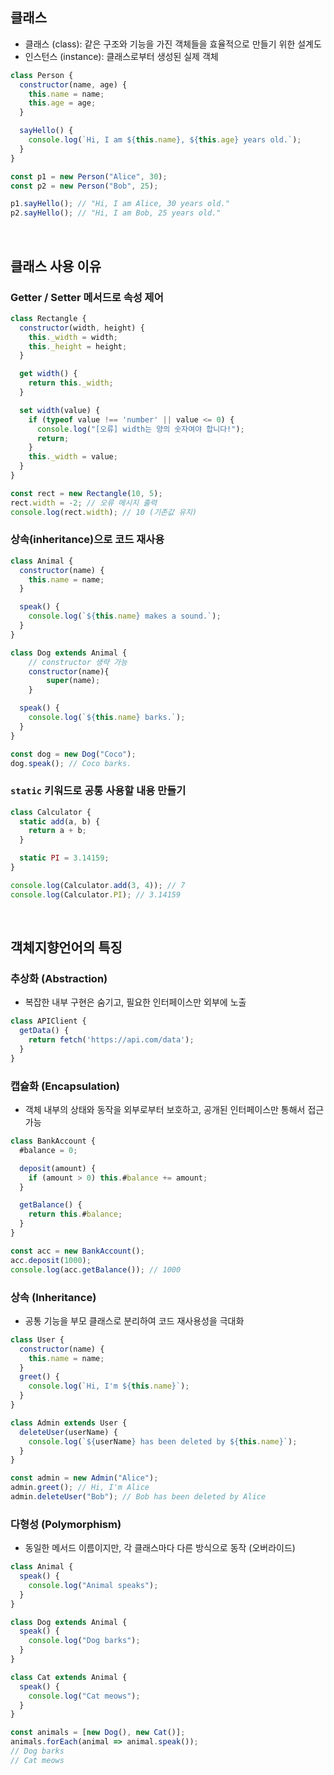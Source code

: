 ## 클래스
- 클래스 (class): 같은 구조와 기능을 가진 객체들을 효율적으로 만들기 위한 설계도
- 인스턴스 (instance): 클래스로부터 생성된 실제 객체  
```javascript
class Person {
  constructor(name, age) {
    this.name = name;
    this.age = age;
  }

  sayHello() {
    console.log(`Hi, I am ${this.name}, ${this.age} years old.`);
  }
}

const p1 = new Person("Alice", 30);
const p2 = new Person("Bob", 25);

p1.sayHello(); // "Hi, I am Alice, 30 years old."
p2.sayHello(); // "Hi, I am Bob, 25 years old."
```
<br/>

## 클래스 사용 이유
### Getter / Setter 메서드로 속성 제어
```javascript
class Rectangle {
  constructor(width, height) {
    this._width = width;
    this._height = height;
  }

  get width() {
    return this._width;
  }

  set width(value) {
    if (typeof value !== 'number' || value <= 0) {
      console.log("[오류] width는 양의 숫자여야 합니다!");
      return;
    }
    this._width = value;
  }
}

const rect = new Rectangle(10, 5);
rect.width = -2; // 오류 메시지 출력
console.log(rect.width); // 10 (기존값 유지)
```
### 상속(inheritance)으로 코드 재사용
```javascript
class Animal {
  constructor(name) {
    this.name = name;
  }

  speak() {
    console.log(`${this.name} makes a sound.`);
  }
}

class Dog extends Animal {
	// constructor 생략 가능 
	constructor(name){
		super(name);
	}

  speak() {
    console.log(`${this.name} barks.`);
  }
}

const dog = new Dog("Coco");
dog.speak(); // Coco barks.
```
### `static` 키워드로 공통 사용할 내용 만들기
```javascript
class Calculator {
  static add(a, b) {
    return a + b;
  }

  static PI = 3.14159;
}

console.log(Calculator.add(3, 4)); // 7
console.log(Calculator.PI); // 3.14159
```
<br/>

## 객체지향언어의 특징
### 추상화 (Abstraction)
- 복잡한 내부 구현은 숨기고, 필요한 인터페이스만 외부에 노출
```javascript
class APIClient {
  getData() {
    return fetch('https://api.com/data');
  }
}
```
### 캡슐화 (Encapsulation)
- 객체 내부의 상태와 동작을 외부로부터 보호하고, 공개된 인터페이스만 통해서 접근 가능
```javascript
class BankAccount {
  #balance = 0; 

  deposit(amount) {
    if (amount > 0) this.#balance += amount;
  }

  getBalance() {
    return this.#balance;
  }
}

const acc = new BankAccount();
acc.deposit(1000);
console.log(acc.getBalance()); // 1000
```
### 상속 (Inheritance)
- 공통 기능을 부모 클래스로 분리하여 코드 재사용성을 극대화
```javascript
class User {
  constructor(name) {
    this.name = name;
  }
  greet() {
    console.log(`Hi, I'm ${this.name}`);
  }
}

class Admin extends User {
  deleteUser(userName) {
    console.log(`${userName} has been deleted by ${this.name}`);
  }
}

const admin = new Admin("Alice");
admin.greet(); // Hi, I'm Alice
admin.deleteUser("Bob"); // Bob has been deleted by Alice
```
### 다형성 (Polymorphism)
- 동일한 메서드 이름이지만, 각 클래스마다 다른 방식으로 동작 (오버라이드)
```javascript
class Animal {
  speak() {
    console.log("Animal speaks");
  }
}

class Dog extends Animal {
  speak() {
    console.log("Dog barks");
  }
}

class Cat extends Animal {
  speak() {
    console.log("Cat meows");
  }
}

const animals = [new Dog(), new Cat()];
animals.forEach(animal => animal.speak()); 
// Dog barks
// Cat meows
```